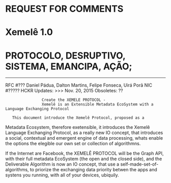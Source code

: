 # REQUEST FOR COMMENTS
# Xemelê 1.0
# PROTOCOLO, DESRUPTIVO, SISTEMA, EMANCIPA, AÇÃO;
---

RFC #???                                       Daniel Pádua, Dalton Martins, Felipe Fonseca, Uirá Porã
NIC #?????                                     HCKR
Updates:  >>>                                  Nov.  20, 2015
Obsoletes:  ??


                    Create the XEMELE PROTOCOL - 
                    Xemelê is an Extensible Metadata EcoSystem with a Language Exchanging Protocol

       This document introduce the Xemelê Protocol, proposed as a
Metadata Ecosystem, therefore exetensible, it introduces the Xemelê
Language Exchanging Protocol, as a really new IO concept, that
introduces a social, contextual and emergent engine of data
processing, whats enable the options the elegible our own set or
collection of algorithmns. 

If the Internet are Facebook, the XEMELÊ PROTOCOL will be the Graph API,
with their full metadata EcoSystem (the open and the closed side), and the
Deliverable Algorithm is now an IO concept, that use a
self-made-set-of-algorithms, to priorize the exchanging data priority betwen
the apps and systens you running, with all of your devices, ubiquily.

